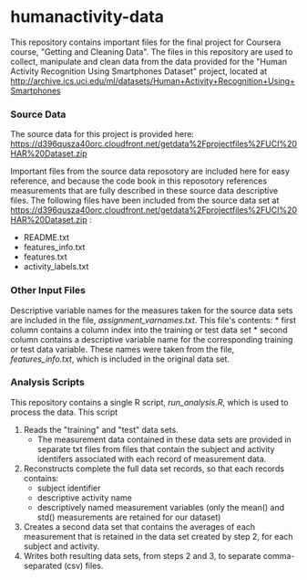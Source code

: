 # humanactivity-data
This repository contains important files for the final project for Coursera course, "Getting and Cleaning Data". The files in this repository are used to collect, manipulate and clean data from the data provided for the "Human Activity Recognition Using Smartphones Dataset" project, located at http://archive.ics.uci.edu/ml/datasets/Human+Activity+Recognition+Using+Smartphones

### Source Data
The source data for this project is provided here: https://d396qusza40orc.cloudfront.net/getdata%2Fprojectfiles%2FUCI%20HAR%20Dataset.zip

Important files from the source data reposotory are included here for easy reference, and because the code book in this reposotory references measurements that are fully described in these source data descriptive files. The following files have been included from the source data set at https://d396qusza40orc.cloudfront.net/getdata%2Fprojectfiles%2FUCI%20HAR%20Dataset.zip :
* README.txt
* features_info.txt
* features.txt
* activity_labels.txt

### Other Input Files
Descriptive variable names for the measures taken for the source data sets are included in the file, _assignment_varnames.txt_. 
This file's contents:
    * first column contains a column index into the training or test data set
    * second column contains a descriptive variable name for the corresponding training or test data variable. These names were taken from the file, _features_info.txt_, which is included in the original data set.

### Analysis Scripts
This repository contains a single R script, _run_analysis.R_, which is used to process the data. This script
1. Reads the "training" and "test" data sets.
   * The measurement data contained in these data sets are provided in separate txt files from files that contain the subject and activity identifers associated with each record of measurement data.
2. Reconstructs complete the full data set records, so that each records contains:
   * subject identifier
   * descriptive activity name
   * descriptively named measurement variables (only the mean() and std() measurements are retained for our dataset)
3. Creates a second data set that contains the averages of each measurement that is retained in the data set created by step 2, for each subject and activity.
4. Writes both resulting data sets, from steps 2 and 3, to separate comma-separated (csv) files.

